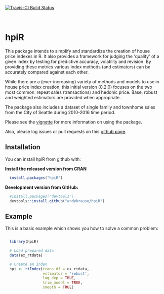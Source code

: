 
[![Travis-CI Build Status](https://travis-ci.org/andykrause/hpiR.svg?branch=master)](https://travis-ci.org/andykrause/hpiR)

 

<!-- README.md is generated from README.Rmd. Please edit that file -->
hpiR
====

This package intends to simplify and standardize the creation of house price indexes in R. It also provides a framework for judging the 'quality' of a given index by testing for predictive accuracy, volatility and revision. By providing these metrics various index methods (and estimators) can be accurately compared against each other.

While there are a (ever-increasing) variety of methods and models to use in house price index creation, this initial version (0.2.0) focuses on the two most common: repeat sales (transactions) and hedonic price. Base, robust and weighted estimators are provided when appropriate.

The package also includes a dataset of single family and townhome sales from the City of Seattle during 2010-2016 time period.

Please see the [vignette](https://github.com/andykrause/hpiR/blob/master/vignettes/introduction.Rmd) for more information on using the package.

Also, please log issues or pull requests on this [github page](http://www.github.com/andykrause/hpiR).

Installation
------------

You can install hpiR from github with:

**Install the released version from CRAN**

``` r
  install.packages("hpiR")
```

**Development version from GitHub:**

``` r
  #install.packages("devtools")
  devtools::install_github("andykrause/hpiR")
```

Example
-------

This is a basic example which shows you how to solve a common problem:

``` r

  library(hpiR)

  # Load prepared data
  data(ex_rtdata)

  # Create an index
  hpi <- rtIndex(trans_df = ex_rtdata,
                 estimator = 'robust',
                 log_dep = TRUE,
                 trim_model = TRUE,
                 smooth = TRUE)
```
